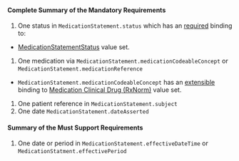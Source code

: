 #### Complete Summary of the Mandatory Requirements


1.  One status in `MedicationStatement.status` which has an [required](http://build.fhir.org/terminologies.html#required) binding to:
-   [MedicationStatementStatus] value set.
1.  One medication via `MedicationStatement.medicationCodeableConcept` or `MedicationStatement.medicationReference`   
-  `MedicationStatement.medicationCodeableConcept` has an [extensible](http://build.fhir.org/terminologies.html#extensible) binding to [Medication Clinical Drug (RxNorm)] value set.
1.  One patient reference in `MedicationStatement.subject`
1.  One date `MedicationStatement.dateAsserted`

#### Summary of the Must Support Requirements

1.  One date or period in `MedicationStatement.effectiveDateTime` or `MedicationStatment.effectivePeriod`


  [Medication Clinical Drug (RxNorm)]: Valueset-us-core-medication-codes.html
  [MedicationStatusStatus]: http://build.fhir.org/Valueset-medication-request-status.html

[MedicationStatementStatus]: http://build.fhir.org/Valueset-medication-statement-status.html
